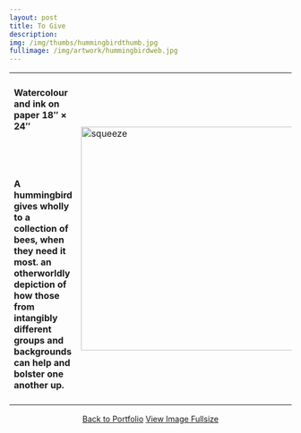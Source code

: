 ```yaml
---
layout: post
title: To Give
description:
img: /img/thumbs/hummingbirdthumb.jpg
fullimage: /img/artwork/hummingbirdweb.jpg
---
```


<table>
  <colgroup>
      <col style="width:50%"/>
      <col style="width:50%"/>
  </colgroup>
  <tr>
  <td><h4>Watercolour and ink on paper 18&Prime; &times; 24&Prime;</h4><br/><br/><h4>A hummingbird gives wholly to a collection of bees, when they need it most. an otherworldly depiction of how those from intangibly different groups and backgrounds can help and bolster one another up.</h4></td>
    <td rowspan="2"><img src="{{ page.fullimage | prepend: site.baseurl | prepend: site.url }}" alt="squeeze" height="400" title="Squeeze"></td>
  </tr>
</table>

<center>
  <a href="{{ site.url }}/portfolio" class="button">Back to Portfolio</a>
  <a href="{{ page.fullimage }}" class="button">View Image Fullsize</a>
</center>

